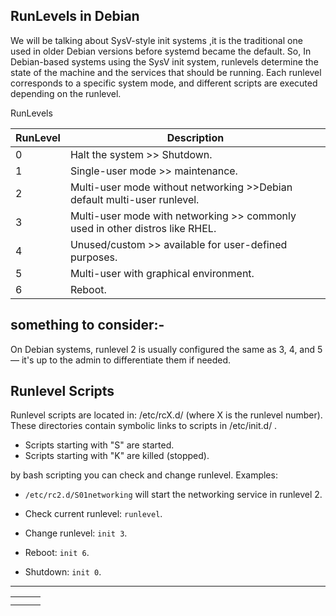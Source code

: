 
 RunLevels in Debian
 -----------------------
 We will be talking about SysV-style init systems ,it is the traditional one used in older Debian versions before systemd became the default.
So, In Debian-based systems using the SysV init system, runlevels determine the state of the machine and the services that should be running. Each runlevel corresponds to a specific system mode, and different scripts are executed depending on the runlevel.

RunLevels

| RunLevel | Description                                                                  |
| -------- | ---------------------------------------------------------------------------- |
| 0        | Halt the system >> Shutdown.                                                 |
| 1        | Single-user mode >> maintenance.                                             |
| 2        | Multi-user mode without networking >>Debian default multi-user runlevel.     |
| 3        | Multi-user mode with networking >> commonly used in other distros like RHEL. |
| 4        | Unused/custom >> available for user-defined purposes.                        |
| 5        | Multi-user with graphical environment.                                       |
| 6        | Reboot.                                                                      |
something to consider:-
--------------------------
On Debian systems, runlevel 2 is usually configured the same as 3, 4, and 5 — it's up to the admin to differentiate them if needed.


Runlevel Scripts
------------------
Runlevel scripts are located in: /etc/rcX.d/ (where X is the runlevel number). These directories contain symbolic links to scripts in /etc/init.d/ .

- Scripts starting with "S" are started.
- Scripts starting with "K" are killed (stopped).

by bash scripting you can check and change runlevel.
Examples:
- `/etc/rc2.d/S01networking` will start the networking service in runlevel 2.

- Check current runlevel: `runlevel`.

- Change runlevel: `init 3`.

- Reboot: `init 6`.

- Shutdown: `init 0`.

-------------------------------------------------------------------------------

|     |     |     |
| --- | --- | --- |
|     |     |     |
|     |     |     |
